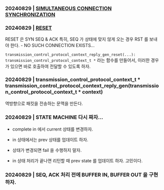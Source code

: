 ### 20240829 | [SIMULTANEOUS CONNECTION SYNCHRONIZATION](https://github.com/SnorlaxBio/dev/blob/main/RFC/RFC9293/FunctionalSpecification.md#3-functional-specification)
### 20240829 | [RESET](https://github.com/SnorlaxBio/dev/blob/main/RFC/RFC9293/FunctionalSpecification.md#3-functional-specification)

RESET 은 SYN SEQ & ACK 특히, SEQ 가 상태에 맞지 않게 오는 경우 RST 를 보내야 한다. - NO SUCH CONNECTION EXISTS...

`transmission_control_protocol_context_reply_gen_reset(...): transmission_control_protocol_context_t *` 라는 함수를 만들어서, 이러한 경우가 있으면 바로 호출하여 전달할 수 있도록 하자.

### 20240829 | transmission_control_protocol_context_t * transmission_control_protocol_context_reply_gen(transmission_control_protocol_context_t * context)

역방향으로 패킷을 전송하는 문맥을 만든다.

### 20240829 | STATE MACHINE 다시 짜자... 

- complete in 에서 current 상태를 변경하자.
- in 상태에서는 prev 상태를 업데이트 하자.
- 상태가 변경되면 fail 을 수행하지 말자.


- in 상태 처리가 끝나면 리턴할 때 prev state 를 업데이트 하자. 고민이다. 

### 20240829 | SEQ, ACK 처리 전에 BUFFER IN, BUFFER OUT 을 구현하자.
